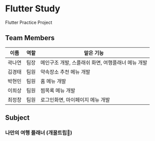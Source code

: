 # Flutter Study
Flutter Practice Project 

## Team Members
|이름|역할|맡은 기능|
|---|---|---------|
|곽나연|팀장|메인구조 개발, 스플래쉬 화면, 여행플래너 메뉴 개발|
|김경태|팀원|약속장소 추천 메뉴 개발|
|박현민|팀원|홈 메뉴 개발|
|이희상|팀원|찜목록 메뉴 개발|
|최정창|팀원|로그인화면, 마이페이지 메뉴 개발|


## Subject
### 나만의 여행 플래너 (개꿀트립🍯)
